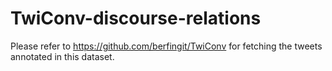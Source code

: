 # TwiConv-discourse-relations
Please refer to https://github.com/berfingit/TwiConv for fetching the tweets annotated in this dataset.
